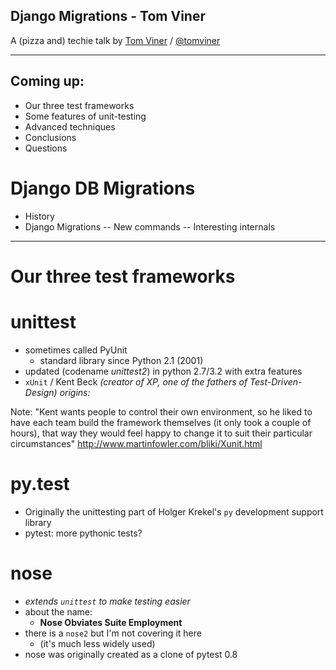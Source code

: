 ## Django Migrations - Tom Viner

A (pizza and) techie talk by [Tom Viner](http://tomviner.co.uk) /
[@tomviner](http://twitter.com/tomviner)

---



## Coming up:

- Our three test frameworks
- Some features of unit-testing
- Advanced techniques
- Conclusions
- Questions

# Django DB Migrations

- History
- Django Migrations
-- New commands
-- Interesting internals


---

Our three test frameworks
=========================


# unittest

- sometimes called PyUnit
    - standard library since Python 2.1 (2001)
- updated (codename *unittest2*) in python 2.7/3.2 with extra features
- `xUnit` / Kent Beck *(creator of XP, one of the fathers of Test-Driven-Design) origins:*

Note: "Kent wants people to control their own environment, so he liked to have each team build the framework themselves (it only took a couple of hours), that way they would feel happy to change it to suit their particular circumstances"
    http://www.martinfowler.com/bliki/Xunit.html


# py.test

- Originally the unittesting part of Holger Krekel's `py` development support library
- pytest: more pythonic tests?


# nose

- *extends `unittest` to make testing easier*
- about the name:
    - **Nose Obviates Suite Employment**
- there is a `nose2` but I'm not covering it here
    - (it's much less widely used)
- nose was originally created as a clone of pytest 0.8
